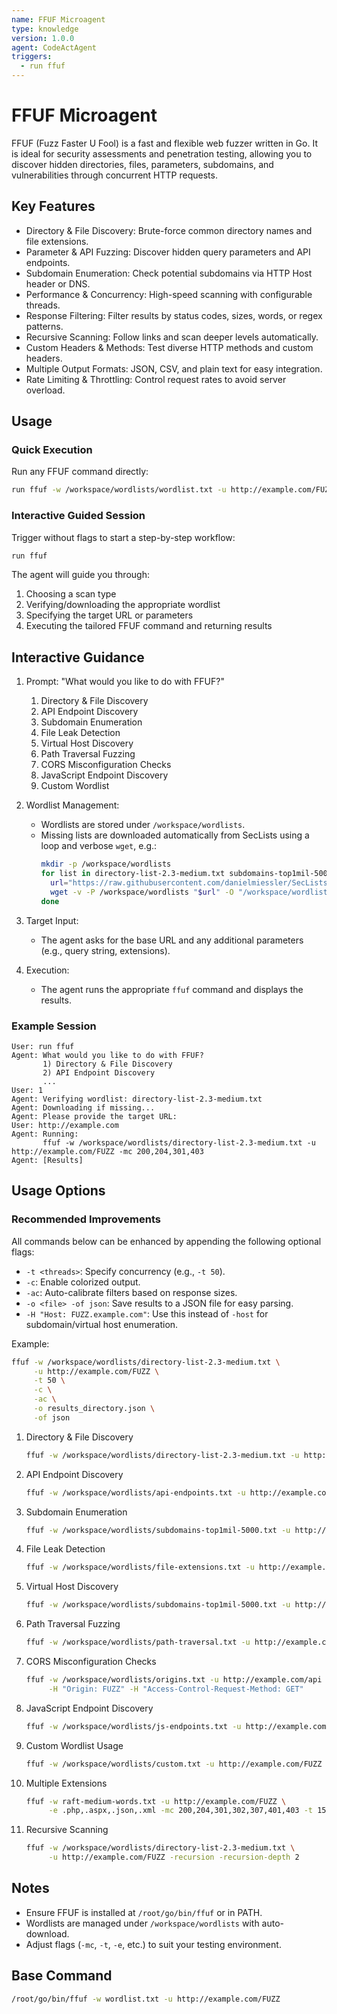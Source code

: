 ```yaml
---
name: FFUF Microagent
type: knowledge
version: 1.0.0
agent: CodeActAgent
triggers:
  - run ffuf
---
```


# FFUF Microagent

FFUF (Fuzz Faster U Fool) is a fast and flexible web fuzzer written in Go. It is ideal for security assessments and penetration testing, allowing you to discover hidden directories, files, parameters, subdomains, and vulnerabilities through concurrent HTTP requests.

## Key Features

- Directory & File Discovery: Brute-force common directory names and file extensions.
- Parameter & API Fuzzing: Discover hidden query parameters and API endpoints.
- Subdomain Enumeration: Check potential subdomains via HTTP Host header or DNS.
- Performance & Concurrency: High-speed scanning with configurable threads.
- Response Filtering: Filter results by status codes, sizes, words, or regex patterns.
- Recursive Scanning: Follow links and scan deeper levels automatically.
- Custom Headers & Methods: Test diverse HTTP methods and custom headers.
- Multiple Output Formats: JSON, CSV, and plain text for easy integration.
- Rate Limiting & Throttling: Control request rates to avoid server overload.

## Usage

### Quick Execution
Run any FFUF command directly:
```bash
run ffuf -w /workspace/wordlists/wordlist.txt -u http://example.com/FUZZ
```

### Interactive Guided Session
Trigger without flags to start a step-by-step workflow:
```bash
run ffuf
```
The agent will guide you through:
1. Choosing a scan type
2. Verifying/downloading the appropriate wordlist
3. Specifying the target URL or parameters
4. Executing the tailored FFUF command and returning results

## Interactive Guidance
1. Prompt: "What would you like to do with FFUF?"
   1) Directory & File Discovery
   2) API Endpoint Discovery
   3) Subdomain Enumeration
   4) File Leak Detection
   5) Virtual Host Discovery
   6) Path Traversal Fuzzing
   7) CORS Misconfiguration Checks
   8) JavaScript Endpoint Discovery
   9) Custom Wordlist

2. Wordlist Management:
   - Wordlists are stored under `/workspace/wordlists`.
   - Missing lists are downloaded automatically from SecLists using a loop and verbose `wget`, e.g.:
     ```bash
     mkdir -p /workspace/wordlists
     for list in directory-list-2.3-medium.txt subdomains-top1mil-5000.txt file-extensions.txt; do
       url="https://raw.githubusercontent.com/danielmiessler/SecLists/master/Discovery/Web-Content/$list"
       wget -v -P /workspace/wordlists "$url" -O "/workspace/wordlists/$list" || echo "Failed to download $list"
     done
     ```

3. Target Input:
   - The agent asks for the base URL and any additional parameters (e.g., query string, extensions).

4. Execution:
   - The agent runs the appropriate `ffuf` command and displays the results.

### Example Session
```text
User: run ffuf
Agent: What would you like to do with FFUF?
       1) Directory & File Discovery
       2) API Endpoint Discovery
       ...
User: 1
Agent: Verifying wordlist: directory-list-2.3-medium.txt
Agent: Downloading if missing...
Agent: Please provide the target URL:
User: http://example.com
Agent: Running:
       ffuf -w /workspace/wordlists/directory-list-2.3-medium.txt -u http://example.com/FUZZ -mc 200,204,301,403
Agent: [Results]
```

## Usage Options


### Recommended Improvements

All commands below can be enhanced by appending the following optional flags:

- `-t <threads>`: Specify concurrency (e.g., `-t 50`).
- `-c`: Enable colorized output.
- `-ac`: Auto-calibrate filters based on response sizes.
- `-o <file> -of json`: Save results to a JSON file for easy parsing.
- `-H "Host: FUZZ.example.com"`: Use this instead of `-host` for subdomain/virtual host enumeration.


Example:
```bash
ffuf -w /workspace/wordlists/directory-list-2.3-medium.txt \
     -u http://example.com/FUZZ \
     -t 50 \
     -c \
     -ac \
     -o results_directory.json \
     -of json
```

1. Directory & File Discovery
   ```bash
   ffuf -w /workspace/wordlists/directory-list-2.3-medium.txt -u http://example.com/FUZZ -mc 200,204,301,403
   ```

2. API Endpoint Discovery
   ```bash
   ffuf -w /workspace/wordlists/api-endpoints.txt -u http://example.com/api/FUZZ -mc 200,403
   ```

3. Subdomain Enumeration
   ```bash
   ffuf -w /workspace/wordlists/subdomains-top1mil-5000.txt -u http://FUZZ.example.com -host
   ```

4. File Leak Detection
   ```bash
   ffuf -w /workspace/wordlists/file-extensions.txt -u http://example.com/FUZZ -mc 200,403
   ```

5. Virtual Host Discovery
   ```bash
   ffuf -w /workspace/wordlists/subdomains-top1mil-5000.txt -u http://FUZZ.example.com -host
   ```

6. Path Traversal Fuzzing
   ```bash
   ffuf -w /workspace/wordlists/path-traversal.txt -u http://example.com/vuln?file=../../FUZZ -mc 200,403
   ```

7. CORS Misconfiguration Checks
   ```bash
   ffuf -w /workspace/wordlists/origins.txt -u http://example.com/api \
        -H "Origin: FUZZ" -H "Access-Control-Request-Method: GET"
   ```

8. JavaScript Endpoint Discovery
   ```bash
   ffuf -w /workspace/wordlists/js-endpoints.txt -u http://example.com/js/FUZZ.js -mc 200,403
   ```

9. Custom Wordlist Usage
   ```bash
   ffuf -w /workspace/wordlists/custom.txt -u http://example.com/FUZZ -mc 200,403
   ```

10. Multiple Extensions
    ```bash
    ffuf -w raft-medium-words.txt -u http://example.com/FUZZ \
         -e .php,.aspx,.json,.xml -mc 200,204,301,302,307,401,403 -t 150 -ac
    ```
11. Recursive Scanning
    ```bash
    ffuf -w /workspace/wordlists/directory-list-2.3-medium.txt \
         -u http://example.com/FUZZ -recursion -recursion-depth 2
    ```



## Notes

- Ensure FFUF is installed at `/root/go/bin/ffuf` or in PATH.
- Wordlists are managed under `/workspace/wordlists` with auto-download.
- Adjust flags (`-mc`, `-t`, `-e`, etc.) to suit your testing environment.

## Base Command
```bash
/root/go/bin/ffuf -w wordlist.txt -u http://example.com/FUZZ
```
